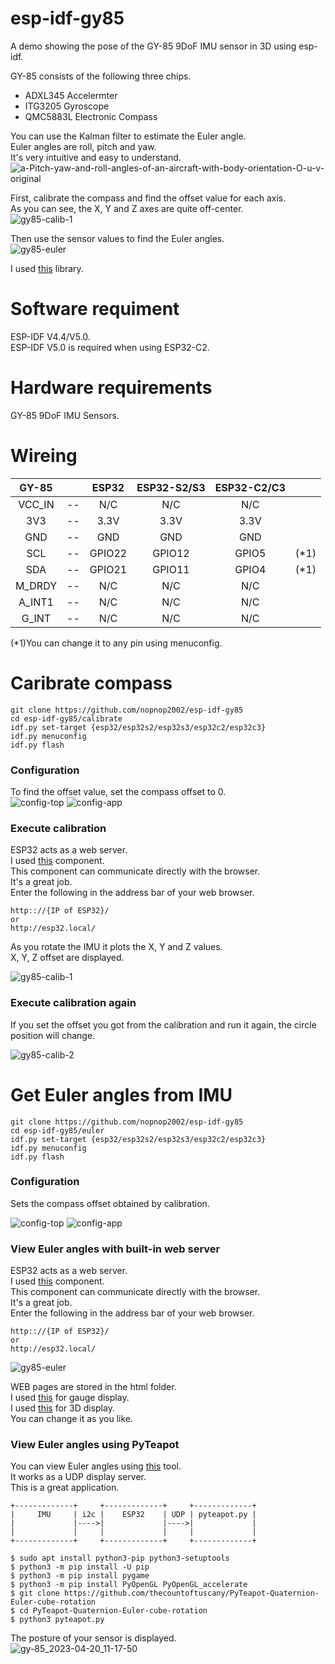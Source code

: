 # esp-idf-gy85
A demo showing the pose of the GY-85 9DoF IMU sensor in 3D using esp-idf.   

GY-85 consists of the following three chips.   
- ADXL345 Accelermter   
- ITG3205 Gyroscope   
- QMC5883L Electronic Compass   

You can use the Kalman filter to estimate the Euler angle.   
Euler angles are roll, pitch and yaw.   
It's very intuitive and easy to understand.   
![a-Pitch-yaw-and-roll-angles-of-an-aircraft-with-body-orientation-O-u-v-original](https://user-images.githubusercontent.com/6020549/226072914-a7f923fc-eb6e-4d19-b2ff-8c9f2749ee6f.jpg)

First, calibrate the compass and find the offset value for each axis.   
As you can see, the X, Y and Z axes are quite off-center.   
![gy85-calib-1](https://user-images.githubusercontent.com/6020549/233240180-22a5bbc6-f25b-4d07-9910-1655c9a3964a.jpg)

Then use the sensor values to find the Euler angles.   
![gy85-euler](https://user-images.githubusercontent.com/6020549/233240284-2d3d56aa-b1a7-46df-b336-f1d295435601.JPG)

I used [this](https://github.com/jrowberg/i2cdevlib/tree/master/Arduino) library.   


# Software requiment
ESP-IDF V4.4/V5.0.   
ESP-IDF V5.0 is required when using ESP32-C2.   

# Hardware requirements
GY-85 9DoF IMU Sensors.   

# Wireing
|GY-85||ESP32|ESP32-S2/S3|ESP32-C2/C3||
|:-:|:-:|:-:|:-:|:-:|:-:|
|VCC_IN|--|N/C|N/C|N/C||
|3V3|--|3.3V|3.3V|3.3V||
|GND|--|GND|GND|GND||
|SCL|--|GPIO22|GPIO12|GPIO5|(*1)|
|SDA|--|GPIO21|GPIO11|GPIO4|(*1)|
|M_DRDY|--|N/C|N/C|N/C||
|A_INT1|--|N/C|N/C|N/C||
|G_INT|--|N/C|N/C|N/C||

(*1)You can change it to any pin using menuconfig.   


# Caribrate compass
```
git clone https://github.com/nopnop2002/esp-idf-gy85
cd esp-idf-gy85/calibrate
idf.py set-target {esp32/esp32s2/esp32s3/esp32c2/esp32c3}
idf.py menuconfig
idf.py flash
```

### Configuration   
To find the offset value, set the compass offset to 0.   
![config-top](https://user-images.githubusercontent.com/6020549/233240375-7304bd5c-d232-439c-b667-1b0e3f7acfc2.jpg)
![config-app](https://user-images.githubusercontent.com/6020549/233240379-9c56a6ab-788d-4840-963e-8691718739e1.jpg)

### Execute calibration   
ESP32 acts as a web server.   
I used [this](https://github.com/Molorius/esp32-websocket) component.   
This component can communicate directly with the browser.   
It's a great job.   
Enter the following in the address bar of your web browser.   
```
http:://{IP of ESP32}/
or
http://esp32.local/
```

As you rotate the IMU it plots the X, Y and Z values.   
X, Y, Z offset are displayed.   

![gy85-calib-1](https://user-images.githubusercontent.com/6020549/233240180-22a5bbc6-f25b-4d07-9910-1655c9a3964a.jpg)

### Execute calibration again   
If you set the offset you got from the calibration and run it again, the circle position will change.   

![gy85-calib-2](https://user-images.githubusercontent.com/6020549/233240176-b656f16a-75ec-4546-9af3-f263a1574fbb.jpg)

# Get Euler angles from IMU
```
git clone https://github.com/nopnop2002/esp-idf-gy85
cd esp-idf-gy85/euler
idf.py set-target {esp32/esp32s2/esp32s3/esp32c2/esp32c3}
idf.py menuconfig
idf.py flash
```

### Configuration   
Sets the compass offset obtained by calibration.   

![config-top](https://user-images.githubusercontent.com/6020549/233240375-7304bd5c-d232-439c-b667-1b0e3f7acfc2.jpg)
![config-app](https://user-images.githubusercontent.com/6020549/233240379-9c56a6ab-788d-4840-963e-8691718739e1.jpg)

### View Euler angles with built-in web server   
ESP32 acts as a web server.   
I used [this](https://github.com/Molorius/esp32-websocket) component.   
This component can communicate directly with the browser.   
It's a great job.   
Enter the following in the address bar of your web browser.   
```
http:://{IP of ESP32}/
or
http://esp32.local/
```

![gy85-euler](https://user-images.githubusercontent.com/6020549/233240284-2d3d56aa-b1a7-46df-b336-f1d295435601.JPG)


WEB pages are stored in the html folder.   
I used [this](https://canvas-gauges.com/) for gauge display.   
I used [this](https://threejs.org/) for 3D display.   
You can change it as you like.   

### View Euler angles using PyTeapot   
You can view Euler angles using [this](https://github.com/thecountoftuscany/PyTeapot-Quaternion-Euler-cube-rotation) tool.   
It works as a UDP display server.   
This is a great application.   

```
+-------------+     +-------------+     +-------------+
|     IMU     | i2c |    ESP32    | UDP | pyteapot.py |
|             |---->|             |---->|             |
|             |     |             |     |             |
+-------------+     +-------------+     +-------------+
```

```
$ sudo apt install python3-pip python3-setuptools
$ python3 -m pip install -U pip
$ python3 -m pip install pygame
$ python3 -m pip install PyOpenGL PyOpenGL_accelerate
$ git clone https://github.com/thecountoftuscany/PyTeapot-Quaternion-Euler-cube-rotation
$ cd PyTeapot-Quaternion-Euler-cube-rotation
$ python3 pyteapot.py
```
The posture of your sensor is displayed.   
![gy-85_2023-04-20_11-17-50](https://user-images.githubusercontent.com/6020549/233240823-d094ca48-8025-4108-bae5-6bf87430a55c.png)


